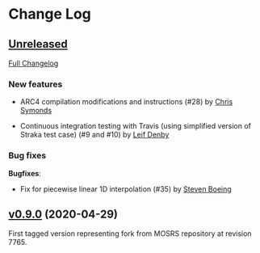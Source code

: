 # Change Log

## [Unreleased](https://github.com/Leeds-monc/monc/tree/HEAD)

[Full Changelog](https://github.com/Leeds-monc/monc/compare/v0.9.0...HEAD)

### New features

- ARC4 compilation modifications and instructions (#28) by [Chris
  Symonds](https://github.com/cemac-css)

- Continuous integration testing with Travis (using simplified version of
  Straka test case) (#9 and #10) by [Leif
  Denby](https://github.com/leifdenby)


### Bug fixes

**Bugfixes**:

- Fix for piecewise linear 1D interpolation (#35) by [Steven
  Boeing](https://github.com/sjboeing)


## [v0.9.0](https://github.com/Leeds-monc/monc/tree/v0.9.0) (2020-04-29)

First tagged version representing fork from MOSRS repository at revision
7765.
